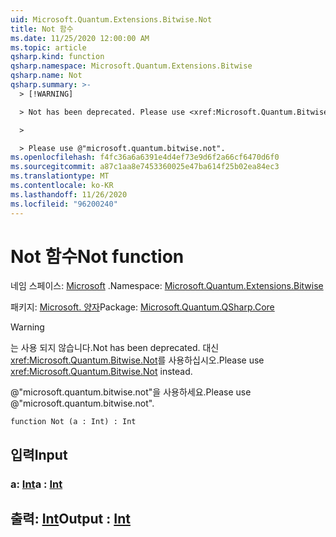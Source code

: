 ```yaml
---
uid: Microsoft.Quantum.Extensions.Bitwise.Not
title: Not 함수
ms.date: 11/25/2020 12:00:00 AM
ms.topic: article
qsharp.kind: function
qsharp.namespace: Microsoft.Quantum.Extensions.Bitwise
qsharp.name: Not
qsharp.summary: >-
  > [!WARNING]

  > Not has been deprecated. Please use <xref:Microsoft.Quantum.Bitwise.Not> instead.

  >

  > Please use @"microsoft.quantum.bitwise.not".
ms.openlocfilehash: f4fc36a6a6391e4d4ef73e9d6f2a66cf6470d6f0
ms.sourcegitcommit: a87c1aa8e7453360025e47ba614f25b02ea84ec3
ms.translationtype: MT
ms.contentlocale: ko-KR
ms.lasthandoff: 11/26/2020
ms.locfileid: "96200240"
---
```

# <a name="not-function"></a><span data-ttu-id="7db21-102">Not 함수</span><span class="sxs-lookup"><span data-stu-id="7db21-102">Not function</span></span>

<span data-ttu-id="7db21-103">네임 스페이스: [Microsoft](xref:Microsoft.Quantum.Extensions.Bitwise) .</span><span class="sxs-lookup"><span data-stu-id="7db21-103">Namespace: [Microsoft.Quantum.Extensions.Bitwise](xref:Microsoft.Quantum.Extensions.Bitwise)</span></span>

<span data-ttu-id="7db21-104">패키지: [Microsoft. 양자](https://nuget.org/packages/Microsoft.Quantum.QSharp.Core)</span><span class="sxs-lookup"><span data-stu-id="7db21-104">Package: [Microsoft.Quantum.QSharp.Core](https://nuget.org/packages/Microsoft.Quantum.QSharp.Core)</span></span>


> [!WARNING]
> <span data-ttu-id="7db21-105">는 사용 되지 않습니다.</span><span class="sxs-lookup"><span data-stu-id="7db21-105">Not has been deprecated.</span></span> <span data-ttu-id="7db21-106">대신 <xref:Microsoft.Quantum.Bitwise.Not>를 사용하십시오.</span><span class="sxs-lookup"><span data-stu-id="7db21-106">Please use <xref:Microsoft.Quantum.Bitwise.Not> instead.</span></span>
>
> <span data-ttu-id="7db21-107">@"microsoft.quantum.bitwise.not"을 사용하세요.</span><span class="sxs-lookup"><span data-stu-id="7db21-107">Please use @"microsoft.quantum.bitwise.not".</span></span>



```qsharp
function Not (a : Int) : Int
```


## <a name="input"></a><span data-ttu-id="7db21-108">입력</span><span class="sxs-lookup"><span data-stu-id="7db21-108">Input</span></span>

### <a name="a--int"></a><span data-ttu-id="7db21-109">a: [Int](xref:microsoft.quantum.lang-ref.int)</span><span class="sxs-lookup"><span data-stu-id="7db21-109">a : [Int](xref:microsoft.quantum.lang-ref.int)</span></span>





## <a name="output--int"></a><span data-ttu-id="7db21-110">출력: [Int](xref:microsoft.quantum.lang-ref.int)</span><span class="sxs-lookup"><span data-stu-id="7db21-110">Output : [Int](xref:microsoft.quantum.lang-ref.int)</span></span>

